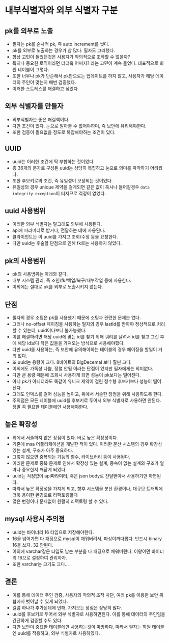# 내부식별자와 외부 식별자 구분

## pk를 외부로 노출
* 필자는 pk를 순차적 pk, 즉 auto increment를 썻다.
* pk를 외부로 노출하는 경우가 참 많다. 필자도 그러했다.
* 항상 고민이 들었던것은 사용자가 악의적으로 조작할 수 없을까?
* 특히나 중요한 로직이라면 더더욱 어쩌지? 라는 고민이 계속 들었다. 대표적으로 회원 테이블이 그렇다.
* 또한 너무나 pk가 단순해서 pk만으로는 업데이트를 하지 않고, 사용자가 해당 데이터의 주인이 맞는지 매번 검증했다.
* 이러한 스트레스를 해결하고 싶었다.

## 외부 식별자를 만들자
* 외부식별자는 좋은 해결책이다.
* 다만 조건이 있다. 눈으로 알아볼 수 없어야하며, 즉 보안에 유리해야한다.
* 또한 검증이 필요없을 정도로 복잡해야하는 조건이 있다.

## UUID
* uuid는 이러한 조건에 딱 부합하는 것이었다.
* 총 36개의 문자로 구성된 uuid는 상당히 복잡하고 눈으로 의미를 파악하기 어려웠다.
* 또한 후보키로의 조건, 즉 유일성이 보장되는 것이었다.
* 유일성의 경우 unique 제약을 걸게되면 같은 값이 혹시나 들어갈경우 `data integrity exception`이 터지므로 걱정이 없었다.

## uuid 사용범위
* 이러한 외부 식별자는 말그래도 외부에 사용된다.
* api에 파라미터로 받거나, 전달하는 데에 사용된다.
* 클라이언트는 이 uuid를 가지고 조회/수정 등을 요청한다.
* 다만 uuid는 후술할 단점으로 인해 fk로는 사용하지 않았다.

## pk의 사용범위
* pk의 사용범위는 아래와 같다.
* 내부 시스템 관리, 즉 조인/fk/백업/복구/내부작업 등에 사용한다.
* 이외에는 절대로 pk를 외부로 노출시키지 않는다.


## 단점
* 필자의 경우 소팅은 pk를 사용했기 때문에 소팅과 관련한 문제는 없다.
* 그러나 no-offset 페이징을 사용하는 필자의 경우 lastId를 받아야 정상적으로 처리할 수 있는데, uuid이다보니 불가능했다.
* 이를 해결하려면 해당 uuid에 맞는 id를 찾기 위해 쿼리를 날려서 id를 찾고 그런 후에 해당 id보다 작은 값들을 가져오는 방식으로 사용해야했다.
* 다만 uuid를 사용하는, 즉 보안에 유의해야하는 테이블의 경우 페이징을 할일이 거의 없다.
* 또 uuid는 용량이 크다. 8바이트의 BigDecemal 보다 훨씬 크다.
* 이외에도 가독성 나쁨, 정렬 안됨 이라는 단점이 있지만 필자에게는 의미없다.
* 다만 큰 용량 때문에 조회시 사용하게 되면 성능이 pk보다는 떨어진다.
* 아니 pk가 아니더라도 똑같이 유니크 제약이 걸린 정수형 후보키보다 성능이 떨어진다.
* 그래도 인덱스를 걸어 성능을 높이고, 위에서 서술한 장점을 위해 사용하도록 한다.
* 주의점은 모든 테이블에 uuid를 후보키로 두어서 외부 식별자로 사용하면 안된다. 정말 꼭 필요한 테이블에만 사용해야한다.

## 높은 확장성
* 위에서 서술하지 않은 장점이 있다. 바로 높은 확장성이다.
* 기존에 msa 어플리케이션을 개발한 적이 있다. 이러한 분산 시스템의 경우 확장성있는 설계, 구조가 아주 중요하다.
* 그렇지 않으면 중복되는 기능의 함수, 라이브러리 등이 사용된다.
* 이러한 문제로 중복 문제로 인해서 확장성 있는 설계, 종속이 없는 설계와 구조가 얼마나 중요한지 깨닫게 되었다.
* uuid는 걱정없이 api파라미터, 혹은 json body로 전달받아서 사용하기만 하면된다.
* 따라서 높은 확장성을 가지게 되고, 향후 시스템을 분산 환경이나, 대규모 트래픽에 더욱 용이한 환경으로 리팩토링할때
* 많은 변경이나 문제없이 원활히 리팩토링 할 수 있다.

## mysql 사용시 주의점
* uuid는 바이너리 16 타입으로 저장해야한다.
* 16을 넘어가면 다 패딩으로 mysql이 채워버려서, 파싱이까다롭다. 반드시 binary 16을 쓰자. 32 안된다.
* 이외에 varchar같은 타입도 남는 부분을 다 패딩으로 채워버린다. 이왕이면 바이너리 16으로 설정하여 관리하자.
* 또한 varchar는 크기도 크다...

## 결론
* 이를 통해 데이터 주인 검증, 사용자의 악의적 조작 차단, 여러 pk를 이용한 보안 위협에서 벗어날 수 있게 되었다.
* 컬럼 하나가 추가된데에 반해, 가져오는 장점은 상당히 많다.
* uuid를 후보키로 두어서 외부 식별자로 사용하면된다. 이를 통해 데이터의 주인임을 간단하게 검증할 수도 있다.
* 다만 보안이 중요한 테이블에만 사용하는것이 마땅하다. 따라서 필자는 회원 테이블엔 uuid를 적용하고, 외부 식별자로 사용하였다.